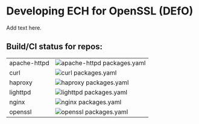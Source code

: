 # Developing ECH for OpenSSL (DEfO)

Add text here.

## Build/CI status for repos:

|  |  |
|--|--|
| apache-httpd | ![apache-httpd packages.yaml](https://github.com/defo-project/apache-httpd/actions/workflows/packages.yaml/badge.svg) |
| curl | ![curl packages.yaml](https://github.com/defo-project/curl/actions/workflows/packages.yaml/badge.svg) |
| haproxy | ![haproxy packages.yaml](https://github.com/defo-project/haproxy/actions/workflows/packages.yaml/badge.svg) |
| lighttpd | ![lighttpd packages.yaml](https://github.com/defo-project/lighttpd/actions/workflows/packages.yaml/badge.svg) |
| nginx | ![nginx packages.yaml](https://github.com/defo-project/nginx/actions/workflows/packages.yaml/badge.svg) |
| openssl | ![openssl packages.yaml](https://github.com/defo-project/openssl/actions/workflows/packages.yaml/badge.svg) |

